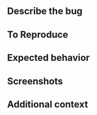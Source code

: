 ## Describe the bug
<!-- A clear and concise description of what the bug is. -->

## To Reproduce
<!-- Steps to reproduce the behavior. -->

## Expected behavior
<!-- A clear and concise description of what you expected to happen. -->

## Screenshots
<!-- If applicable, add screenshots to help explain your problem. -->

## Additional context
<!-- Add any other context about the problem here. -->
